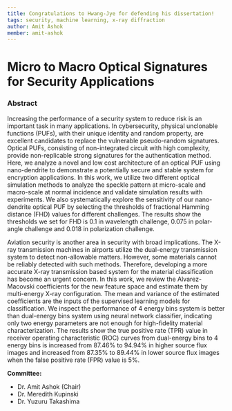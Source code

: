 ```yaml
---
title: Congratulations to Hwang-Jye for defending his dissertation!
tags: security, machine learning, x-ray diffraction
author: Amit Ashok
member: amit-ashok
---
```


# Micro to Macro Optical Signatures for Security Applications

### Abstract
Increasing the performance of a security system to reduce risk is an important task in many applications. In cybersecurity, physical unclonable functions (PUFs), with their unique identity and random property, are excellent candidates to replace the vulnerable pseudo-random signatures. Optical PUFs, consisting of non-integrated circuit with high complexity, provide non-replicable strong signatures for the authentication method. Here, we analyze a novel and low cost architecture of an optical PUF using nano-dendrite to demonstrate a potentially secure and stable system for encryption applications. In this work, we utilize two different optical simulation methods to analyze the speckle pattern at micro-scale and macro-scale at normal incidence and validate simulation results with experiments. We also systematically explore the sensitivity of our nano-dendrite optical PUF by selecting the thresholds of fractional Hamming distance (FHD) values for different challenges. The results show the thresholds we set for FHD is 0.1 in wavelength challenge, 0.075 in polar-angle challenge and 0.018 in polarization challenge.


Aviation security is another area in security with broad implications. The X-ray transmission machines in airports utilize the dual-energy transmission system to detect non-allowable matters. However, some materials cannot be reliably detected with such methods. Therefore, developing a more accurate X-ray transmission based system for the material classification has become an urgent concern. In this work, we review the Alvarez-Macovski coefficients for the new feature space and estimate them by multi-energy X-ray configuration. The mean and variance of the estimated coefficients are the inputs of the supervised learning models for classification. We inspect the performance of 4 energy bins system is better than dual-energy bins system using neural network classifier, indicating only two energy parameters are not enough for high-fidelity material characterization. The results show the true positive rate (TPR) value in receiver operating characteristic (ROC) curves from dual-energy bins to 4 energy bins is increased from 87.46% to 94.94% in higher source flux images and increased from 87.35% to 89.44% in lower source flux images when the false positive rate (FPR) value is 5%.

**Committee:**
- Dr. Amit Ashok (Chair)
- Dr. Meredith Kupinski
- Dr. Yuzuru Takashima
